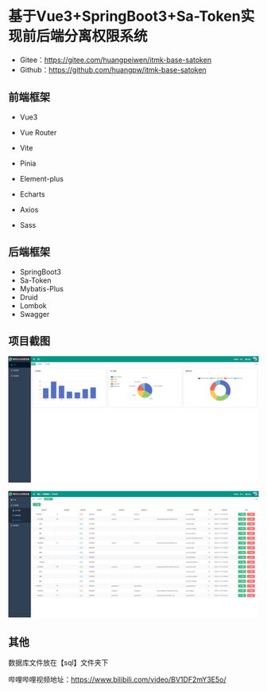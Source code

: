 # 基于Vue3+SpringBoot3+Sa-Token实现前后端分离权限系统

- Gitee：https://gitee.com/huangpeiwen/itmk-base-satoken
- Github：https://github.com/huangpw/itmk-base-satoken

## 前端框架

- Vue3
- Vue Router
- Vite
- Pinia
- Element-plus
- Echarts

- Axios
- Sass

## 后端框架

- SpringBoot3
- Sa-Token
- Mybatis-Plus
- Druid
- Lombok
- Swagger

## 项目截图

![1](/doc/images/10004.png)

![1](/doc/images/10005.png)

## 其他

数据库文件放在【sql】文件夹下

哔哩哔哩视频地址：https://www.bilibili.com/video/BV1DF2mY3E5o/
